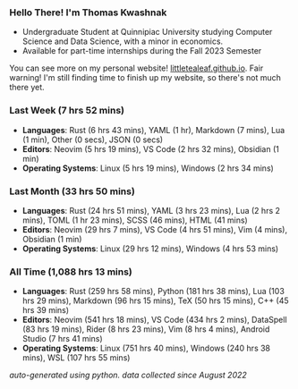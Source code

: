 
### Hello There! I'm Thomas Kwashnak

- Undergraduate Student at Quinnipiac University studying Computer Science and Data Science, with a minor in economics.
- Available for part-time internships during the Fall 2023 Semester

You can see more on my personal website! [littletealeaf.github.io](https://littletealeaf.github.io). Fair warning! I'm still finding time to finish up my website, so there's not much there yet.

### Last Week (7 hrs 52 mins)
- **Languages**: Rust (6 hrs 43 mins), YAML (1 hr), Markdown (7 mins), Lua (1 min), Other (0 secs), JSON (0 secs)
- **Editors**: Neovim (5 hrs 19 mins), VS Code (2 hrs 32 mins), Obsidian (1 min)
- **Operating Systems**: Linux (5 hrs 19 mins), Windows (2 hrs 34 mins)
    
### Last Month (33 hrs 50 mins)
- **Languages**: Rust (24 hrs 51 mins), YAML (3 hrs 23 mins), Lua (2 hrs 2 mins), TOML (1 hr 23 mins), SCSS (46 mins), HTML (41 mins)
- **Editors**: Neovim (29 hrs 7 mins), VS Code (4 hrs 51 mins), Vim (4 mins), Obsidian (1 min)
- **Operating Systems**: Linux (29 hrs 12 mins), Windows (4 hrs 53 mins)
    
### All Time (1,088 hrs 13 mins)
- **Languages**: Rust (259 hrs 58 mins), Python (181 hrs 38 mins), Lua (103 hrs 29 mins), Markdown (96 hrs 15 mins), TeX (50 hrs 15 mins), C++ (45 hrs 39 mins)
- **Editors**: Neovim (541 hrs 18 mins), VS Code (434 hrs 2 mins), DataSpell (83 hrs 19 mins), Rider (8 hrs 23 mins), Vim (8 hrs 4 mins), Android Studio (7 hrs 41 mins)
- **Operating Systems**: Linux (751 hrs 40 mins), Windows (240 hrs 38 mins), WSL (107 hrs 55 mins)
    

*auto-generated using python. data collected since August 2022*
